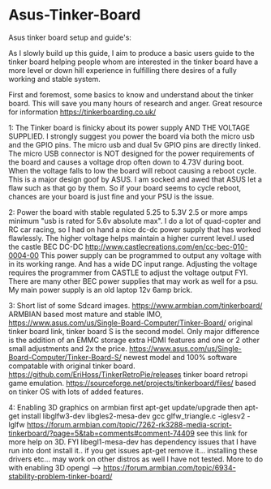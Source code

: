 # Asus-Tinker-Board
Asus tinker board setup and guide's:

As I slowly build up this guide, I aim to produce a basic users guide to the tinker board helping people whom are interested in the tinker board have a more level or down hill experience in fulfilling there desires of a fully working and stable system.

First and foremost, some basics to know and understand about the tinker board. This will save you many hours of research and anger. Great resource for information https://tinkerboarding.co.uk/

1: The Tinker board is finicky about its power supply AND THE VOLTAGE SUPPLIED. I strongly suggest you power the board via both the micro usb and the GPIO pins. The micro usb and dual 5v GPIO pins are directly linked. The micro USB connector is NOT designed for the power requirements of the board and causes a voltage drop often down to 4.73V during boot. When the voltage falls to low the board will reboot causing a reboot cycle. This is a major design goof by ASUS. I am socked and awed that ASUS let a flaw such as that go by them. So if your board seems to cycle reboot, chances are your board is just fine and your PSU is the issue.

2: Power the board with stable regulated 5.25 to 5.3V 2.5 or more amps minimum "usb is rated for 5.6v absolute max". I do a lot of quad-copter and RC car racing, so I had on hand a nice dc-dc power supply that has worked flawlessly. The higher voltage helps maintain a higher current level.I used the castle BEC DC-DC http://www.castlecreations.com/en/cc-bec-010-0004-00 This power supply can be programmed to output any voltage with in its working range. And has a wide DC input range. Adjusting the voltage requires the programmer from CASTLE to adjust the voltage output FYI. There are many other BEC power supplies that may work as well for a psu. My main power supply is an old laptop 12v 6amp brick. 

3: Short list of some Sdcard images. https://www.armbian.com/tinkerboard/ ARMBIAN based most mature and stable IMO, https://www.asus.com/us/Single-Board-Computer/Tinker-Board/ original tinker board link, tinker board S is the second model. Only major difference is the addition of an EMMC storage extra HDMI features and one or 2 other small adjustments and 2x the price. https://www.asus.com/us/Single-Board-Computer/Tinker-Board-S/ newest model  and 100% software compatable with original tinker board. https://github.com/EriHoss/TinkerRetroPie/releases tinker board retropi game emulation. https://sourceforge.net/projects/tinkerboard/files/ based on tinker OS with lots of added features.

4: Enabling 3D graphics on armbian    first apt-get update/upgrade then	apt-get install libglfw3-dev libgles2-mesa-dev gcc glfw_triangle.c -iglesv2 -lglfw https://forum.armbian.com/topic/7262-rk3288-media-script-tinkerboard/?page=5&tab=comments#comment-74409 see this link for more help on 3D. FYI libegl1-mesa-dev has dependency issues that I have run into dont install it.. if you get issues apt-get remove it...   installing these drivers etc... may work on other distros as well I have not tested. More to do with enabling 3D opengl -->  https://forum.armbian.com/topic/6934-stability-problem-tinker-board/
